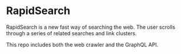 # RapidSearch

RapidSearch is a new fast way of searching the web. The user scrolls through a series of related searches and link clusters.

This repo includes both the web crawler and the GraphQL API.
